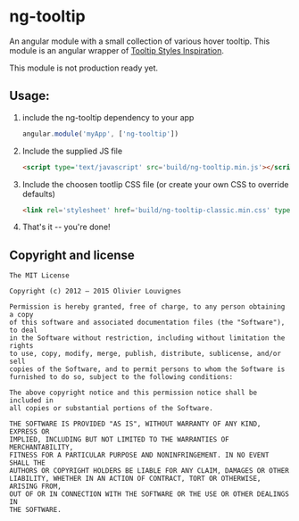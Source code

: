 # ng-tooltip

An angular module with a small collection of various hover tooltip. This module is an angular wrapper of [Tooltip Styles Inspiration](https://github.com/codrops/TooltipStylesInspiration).

This module is not production ready yet.

## Usage:

1. include the ng-tooltip dependency to your app

    ```js
    angular.module('myApp', ['ng-tooltip'])
    ```
    
2. Include the supplied JS file

    ```html
    <script type='text/javascript' src='build/ng-tooltip.min.js'></script>
    ```
3. Include the choosen tootlip CSS file (or create your own CSS to override defaults)

    ```html
    <link rel='stylesheet' href='build/ng-tooltip-classic.min.css' type='text/css' />
    ```

4. That's it -- you're done!

## Copyright and license

```
The MIT License

Copyright (c) 2012 – 2015 Olivier Louvignes

Permission is hereby granted, free of charge, to any person obtaining a copy
of this software and associated documentation files (the "Software"), to deal
in the Software without restriction, including without limitation the rights
to use, copy, modify, merge, publish, distribute, sublicense, and/or sell
copies of the Software, and to permit persons to whom the Software is
furnished to do so, subject to the following conditions:

The above copyright notice and this permission notice shall be included in
all copies or substantial portions of the Software.

THE SOFTWARE IS PROVIDED "AS IS", WITHOUT WARRANTY OF ANY KIND, EXPRESS OR
IMPLIED, INCLUDING BUT NOT LIMITED TO THE WARRANTIES OF MERCHANTABILITY,
FITNESS FOR A PARTICULAR PURPOSE AND NONINFRINGEMENT. IN NO EVENT SHALL THE
AUTHORS OR COPYRIGHT HOLDERS BE LIABLE FOR ANY CLAIM, DAMAGES OR OTHER
LIABILITY, WHETHER IN AN ACTION OF CONTRACT, TORT OR OTHERWISE, ARISING FROM,
OUT OF OR IN CONNECTION WITH THE SOFTWARE OR THE USE OR OTHER DEALINGS IN
THE SOFTWARE.
```
